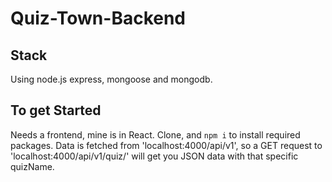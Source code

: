 # Quiz-Town-Backend

## Stack
Using node.js express, mongoose and mongodb.

## To get Started
Needs a frontend, mine is in React. Clone, and `npm i` to install required packages. Data is fetched from 'localhost:4000/api/v1', so a GET request to 'localhost:4000/api/v1/quiz/<quizName>' will get you JSON data with that specific quizName.


